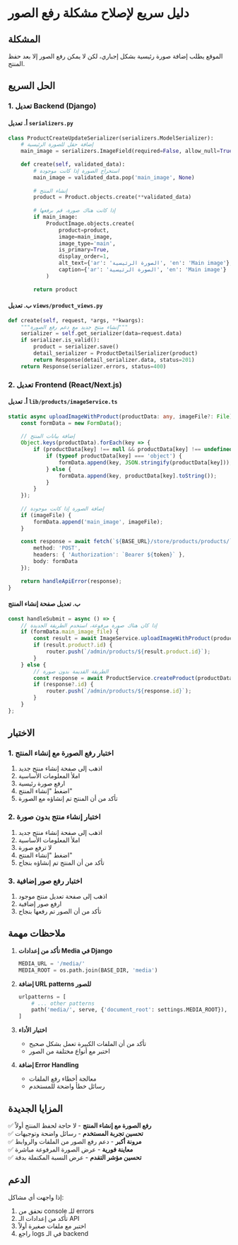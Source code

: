 # دليل سريع لإصلاح مشكلة رفع الصور

## المشكلة
الموقع يطلب إضافة صورة رئيسية بشكل إجباري، لكن لا يمكن رفع الصور إلا بعد حفظ المنتج.

## الحل السريع

### 1. تعديل Backend (Django)

#### أ. تعديل `serializers.py`
```python
class ProductCreateUpdateSerializer(serializers.ModelSerializer):
    # إضافة حقل للصورة الرئيسية
    main_image = serializers.ImageField(required=False, allow_null=True)
    
    def create(self, validated_data):
        # استخراج الصورة إذا كانت موجودة
        main_image = validated_data.pop('main_image', None)
        
        # إنشاء المنتج
        product = Product.objects.create(**validated_data)
        
        # إذا كانت هناك صورة، قم برفعها
        if main_image:
            ProductImage.objects.create(
                product=product,
                image=main_image,
                image_type='main',
                is_primary=True,
                display_order=1,
                alt_text={'ar': 'الصورة الرئيسية', 'en': 'Main image'},
                caption={'ar': 'الصورة الرئيسية', 'en': 'Main image'}
            )
        
        return product
```

#### ب. تعديل `views/product_views.py`
```python
def create(self, request, *args, **kwargs):
    """إنشاء منتج جديد مع دعم رفع الصورة"""
    serializer = self.get_serializer(data=request.data)
    if serializer.is_valid():
        product = serializer.save()
        detail_serializer = ProductDetailSerializer(product)
        return Response(detail_serializer.data, status=201)
    return Response(serializer.errors, status=400)
```

### 2. تعديل Frontend (React/Next.js)

#### أ. تعديل `lib/products/imageService.ts`
```typescript
static async uploadImageWithProduct(productData: any, imageFile?: File): Promise<{ product: any, image?: ProductImage }> {
    const formData = new FormData();
    
    // إضافة بيانات المنتج
    Object.keys(productData).forEach(key => {
        if (productData[key] !== null && productData[key] !== undefined) {
            if (typeof productData[key] === 'object') {
                formData.append(key, JSON.stringify(productData[key]));
            } else {
                formData.append(key, productData[key].toString());
            }
        }
    });
    
    // إضافة الصورة إذا كانت موجودة
    if (imageFile) {
        formData.append('main_image', imageFile);
    }
    
    const response = await fetch(`${BASE_URL}/store/products/products/`, {
        method: 'POST',
        headers: { 'Authorization': `Bearer ${token}` },
        body: formData
    });
    
    return handleApiError(response);
}
```

#### ب. تعديل صفحة إنشاء المنتج
```typescript
const handleSubmit = async () => {
    // إذا كان هناك صورة مرفوعة، استخدم الطريقة الجديدة
    if (formData.main_image_file) {
        const result = await ImageService.uploadImageWithProduct(productData, formData.main_image_file);
        if (result.product?.id) {
            router.push(`/admin/products/${result.product.id}`);
        }
    } else {
        // الطريقة القديمة بدون صورة
        const response = await ProductService.createProduct(productData);
        if (response?.id) {
            router.push(`/admin/products/${response.id}`);
        }
    }
};
```

## الاختبار

### 1. اختبار رفع الصورة مع إنشاء المنتج
1. اذهب إلى صفحة إنشاء منتج جديد
2. املأ المعلومات الأساسية
3. ارفع صورة رئيسية
4. اضغط "إنشاء المنتج"
5. تأكد من أن المنتج تم إنشاؤه مع الصورة

### 2. اختبار إنشاء منتج بدون صورة
1. اذهب إلى صفحة إنشاء منتج جديد
2. املأ المعلومات الأساسية
3. لا ترفع صورة
4. اضغط "إنشاء المنتج"
5. تأكد من أن المنتج تم إنشاؤه بنجاح

### 3. اختبار رفع صور إضافية
1. اذهب إلى صفحة تعديل منتج موجود
2. ارفع صور إضافية
3. تأكد من أن الصور تم رفعها بنجاح

## ملاحظات مهمة

1. **تأكد من إعدادات Media في Django**
   ```python
   MEDIA_URL = '/media/'
   MEDIA_ROOT = os.path.join(BASE_DIR, 'media')
   ```

2. **إضافة URL patterns للصور**
   ```python
   urlpatterns = [
       # ... other patterns
       path('media/', serve, {'document_root': settings.MEDIA_ROOT}),
   ]
   ```

3. **اختبار الأداء**
   - تأكد من أن الملفات الكبيرة تعمل بشكل صحيح
   - اختبر مع أنواع مختلفة من الصور

4. **إضافة Error Handling**
   - معالجة أخطاء رفع الملفات
   - رسائل خطأ واضحة للمستخدم

## المزايا الجديدة

✅ **رفع الصورة مع إنشاء المنتج** - لا حاجة لحفظ المنتج أولاً  
✅ **تحسين تجربة المستخدم** - رسائل واضحة وتوجيهات  
✅ **مرونة أكبر** - دعم رفع الصور من الملفات والروابط  
✅ **معاينة فورية** - عرض الصورة المرفوعة مباشرة  
✅ **تحسين مؤشر التقدم** - عرض النسبة المكتملة بدقة  

## الدعم

إذا واجهت أي مشاكل:
1. تحقق من console للـ errors
2. تأكد من إعدادات الـ API
3. اختبر مع ملفات صغيرة أولاً
4. راجع logs في الـ backend 